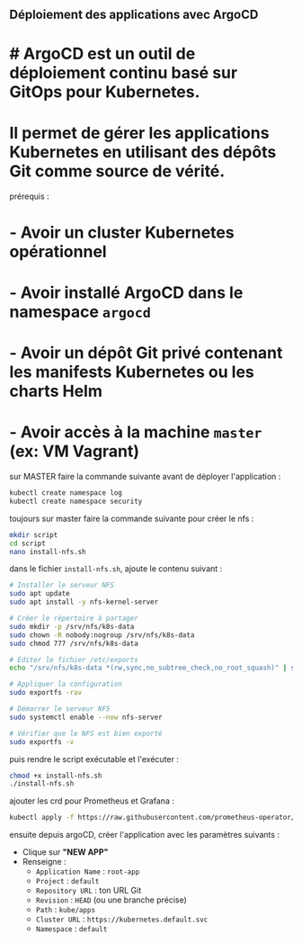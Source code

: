 ## Déploiement des applications avec ArgoCD
# # ArgoCD est un outil de déploiement continu basé sur GitOps pour Kubernetes.  
# Il permet de gérer les applications Kubernetes en utilisant des dépôts Git comme source de vérité.

prérequis :
# - Avoir un cluster Kubernetes opérationnel
# - Avoir installé ArgoCD dans le namespace `argocd`
# - Avoir un dépôt Git privé contenant les manifests Kubernetes ou les charts Helm
# - Avoir accès à la machine `master` (ex: VM Vagrant)

sur MASTER faire la commande suivante avant de déployer l'application :
```bash
kubectl create namespace log
kubectl create namespace security
```


toujours sur master faire la commande suivante pour créer le nfs :
```bash
mkdir script
cd script
nano install-nfs.sh
```

dans le fichier `install-nfs.sh`, ajoute le contenu suivant :
```bash
# Installer le serveur NFS
sudo apt update
sudo apt install -y nfs-kernel-server

# Créer le répertoire à partager
sudo mkdir -p /srv/nfs/k8s-data
sudo chown -R nobody:nogroup /srv/nfs/k8s-data
sudo chmod 777 /srv/nfs/k8s-data

# Éditer le fichier /etc/exports
echo "/srv/nfs/k8s-data *(rw,sync,no_subtree_check,no_root_squash)" | sudo tee -a /etc/exports

# Appliquer la configuration
sudo exportfs -rav

# Démarrer le serveur NFS
sudo systemctl enable --now nfs-server

# Vérifier que le NFS est bien exporté
sudo exportfs -v
```

puis rendre le script exécutable et l'exécuter :
```bash
chmod +x install-nfs.sh
./install-nfs.sh
```


ajouter les crd pour Prometheus et Grafana :
```bash
kubectl apply -f https://raw.githubusercontent.com/prometheus-operator/prometheus-operator/main/example/prometheus-operator-crd/monitoring.coreos.com_servicemonitors.yaml
```

ensuite depuis argoCD, créer l'application avec les paramètres suivants :
- Clique sur **"NEW APP"**
- Renseigne :
  - `Application Name` : `root-app`
  - `Project` : `default`
  - `Repository URL` : ton URL Git
  - `Revision` : `HEAD` (ou une branche précise)
  - `Path` : `kube/apps`
  - `Cluster URL` : `https://kubernetes.default.svc`
  - `Namespace` : `default`
